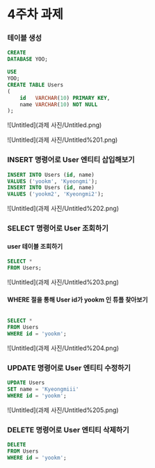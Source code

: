 # 4주차 과제

### 테이블 생성

```sql
CREATE
DATABASE YOO;

USE
YOO;
CREATE TABLE Users
(
    id   VARCHAR(10) PRIMARY KEY,
    name VARCHAR(10) NOT NULL
);
```

![Untitled](과제 사진/Untitled.png)

![Untitled](과제 사진/Untitled%201.png)

### INSERT 명령어로 User 엔티티 삽입해보기

```sql
INSERT INTO Users (id, name)
VALUES ('yookm', 'Kyeongmi');
INSERT INTO Users (id, name)
VALUES ('yookm2', 'Kyeongmi2');
```

![Untitled](과제 사진/Untitled%202.png)

### SELECT 명령어로 User 조회하기

#### user 테이블 조회하기

```sql
SELECT *
FROM Users;
```

![Untitled](과제 사진/Untitled%203.png)

#### WHERE 절을 통해 User id가 yookm 인 튜플 찾아보기

```sql

SELECT *
FROM Users
WHERE id = 'yookm';
```

![Untitled](과제 사진/Untitled%204.png)

### UPDATE 명령어로 User 엔티티 수정하기

```sql
UPDATE Users
SET name = 'Kyeongmiii'
WHERE id = 'yookm';
```

![Untitled](과제 사진/Untitled%205.png)

### DELETE 명령어로 User 엔티티 삭제하기

```sql
DELETE
FROM Users
WHERE id = 'yookm';
```